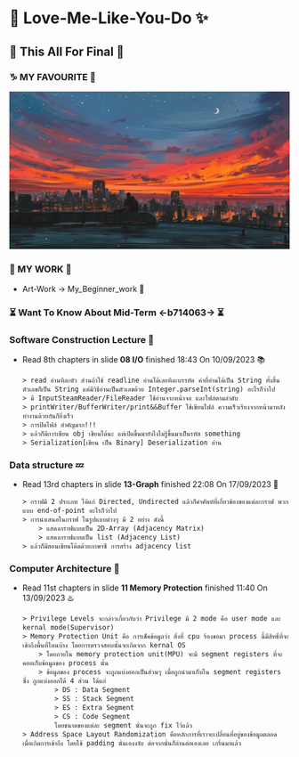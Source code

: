 # :crystal_ball: Love-Me-Like-You-Do :sparkles:

## :gift: This All For Final :tada:

### :capricorn: MY FAVOURITE :stars:
![This is picture.](/Images/Inspiration_n_love/duo.jpg "Go To Dream!")

### :minidisc: MY WORK :thought_balloon:
* Art-Work -> My_Beginner_work :beginner:

### :hourglass_flowing_sand: Want To Know About Mid-Term <-b714063-> :hourglass_flowing_sand:

### Software Construction Lecture :trident:
* Read 8th chapters in slide **08 I/O** finished  18:43 On 10/09/2023 :books:
    ```
    > read อ่านทีละตัว ส่วนถ้าใช้ readline อ่านได้เลยทีละบรรทัด ค่าที่อ่านได้เป็น String ทั้งสิ้น ตัวเลขก็เป็น String แต่มีวิธีอ่านเป็นตัวเลขด้วย Integer.parseInt(string) อะไรก็ว่าไป
    > มี InputSteamReader/FileReader ใช้อ่านจากหน้าจอ และไฟล์ตามลำดับ
    > printWriter/BufferWriter/print&&Buffer ใช้เขียนไฟล์ ความเร็วเรียงจากหน้ามาหลัง ทำงานด้วยกันก็ยิ่งเร็ว
    > การปิดไฟล์ สำคัญมาก!!!
    > แล้วก็มีการเขียน obj เขียนได้นะ แต่เปิดขึ้นมายังไงไม่รู้ขึ้นมาเป็นรหัส something 
    > Serialization[เขียน เป็น Binary] Deserialization อ่าน
    ```
### Data structure :zzz:
* Read 13rd chapters in slide **13-Graph** finished 22:08 On 17/09/2023 :seedling:
    ```
    > กราฟมี 2 ประเภท ได้แก่ Directed, Undirected แล้วก็คำศัพท์ที่เกี่ยวข้องของแต่ละกราฟ พวกแบบ end-of-point อะไรก็ว่าไป
    > การนำเสนอในกราฟ ในรูปแบบต่างๆ มี 2 อย่าง ดังนี้
        > แสดงกราฟแบบเป็น 2D-Array (Adjacency Matrix)
        > แสดงกราฟแบบเป็น list (Adjacency List)
    > แล้วก็มีสอนเขียนโค๊ดด้วยภาษาซี การสร้าง adjacency list
    ```
### Computer Architecture :children_crossing:
* Read 11st chapters in slide **11 Memory Protection** finished 11:40 On 13/09/2023 :hotsprings:
    ```
    > Privilege Levels จะกล่าวเกี่ยวกับว่า Privilege มี 2 mode คือ user mode และ kernal mode(Supervisor)
    > Memory Protection Unit คือ การเช็คข้อมูลว่า สิ่งที่ cpu ร้องขอมา process นี้มีสิทธิ์ที่จะเข้าถึงพื้นที่ไหนบ้าง โดยการตรวจสอบนั้นจะเกิดจาก kernal OS
        > โดยภายใน memory protection unit(MPU) จะมี segment registers ที่จะคอยเก็บข้อมูลของ process นั้น
        > ข้อมูลของ process จะถูกแบ่งออกเป็นส่วนๆ เมื่อถูกนำมาเก็บใน segment registers ซึ่ง ถูกแบ่งออกได้ 4 ส่วน ได้แก่ 
            > DS : Data Segment 
            > SS : Stack Segment
            > ES : Extra Segment
            > CS : Code Segment
            โดยขนาดของแต่ละ segment นั่นจะถูก fix ไว้แล้ว
    > Address Space Layout Randomization คือหลักการที่เราจะเปลี่ยนที่อยู่ของข้อมูลตลอด เมื่อเกิดการเข้าถึง โดยใช้ padding นั่นเองงงับ ต่อจากนั่นก็อ่านต่อเองเลย เกริ่นมาแล้ว
    ```